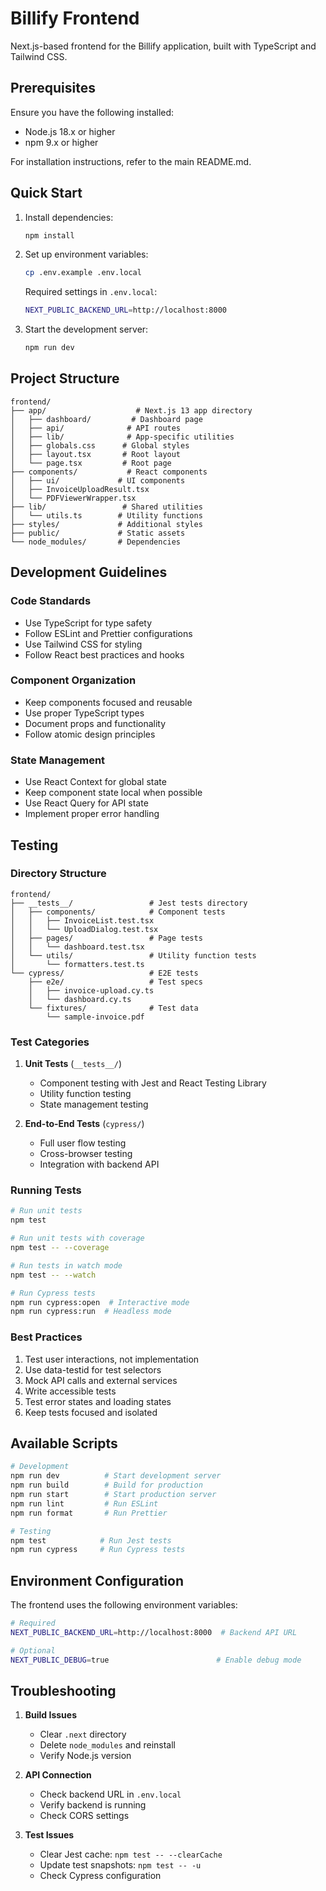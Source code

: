 # Billify Frontend

Next.js-based frontend for the Billify application, built with TypeScript and Tailwind CSS.

## Prerequisites

Ensure you have the following installed:
- Node.js 18.x or higher
- npm 9.x or higher

For installation instructions, refer to the main README.md.

## Quick Start

1. Install dependencies:
   ```bash
   npm install
   ```

2. Set up environment variables:
   ```bash
   cp .env.example .env.local
   ```
   Required settings in `.env.local`:
   ```bash
   NEXT_PUBLIC_BACKEND_URL=http://localhost:8000
   ```

3. Start the development server:
   ```bash
   npm run dev
   ```

## Project Structure

```
frontend/
├── app/                    # Next.js 13 app directory
│   ├── dashboard/         # Dashboard page
│   ├── api/              # API routes
│   ├── lib/              # App-specific utilities
│   ├── globals.css      # Global styles
│   ├── layout.tsx       # Root layout
│   └── page.tsx         # Root page
├── components/           # React components
│   ├── ui/             # UI components
│   ├── InvoiceUploadResult.tsx
│   └── PDFViewerWrapper.tsx
├── lib/                 # Shared utilities
│   └── utils.ts        # Utility functions
├── styles/             # Additional styles
├── public/             # Static assets
└── node_modules/       # Dependencies
```

## Development Guidelines

### Code Standards
- Use TypeScript for type safety
- Follow ESLint and Prettier configurations
- Use Tailwind CSS for styling
- Follow React best practices and hooks

### Component Organization
- Keep components focused and reusable
- Use proper TypeScript types
- Document props and functionality
- Follow atomic design principles

### State Management
- Use React Context for global state
- Keep component state local when possible
- Use React Query for API state
- Implement proper error handling

## Testing

### Directory Structure

```
frontend/
├── __tests__/                 # Jest tests directory
│   ├── components/            # Component tests
│   │   ├── InvoiceList.test.tsx
│   │   └── UploadDialog.test.tsx
│   ├── pages/                 # Page tests
│   │   └── dashboard.test.tsx
│   └── utils/                 # Utility function tests
│       └── formatters.test.ts
└── cypress/                   # E2E tests
    ├── e2e/                   # Test specs
    │   ├── invoice-upload.cy.ts
    │   └── dashboard.cy.ts
    └── fixtures/              # Test data
        └── sample-invoice.pdf
```

### Test Categories

1. **Unit Tests** (`__tests__/`)
   - Component testing with Jest and React Testing Library
   - Utility function testing
   - State management testing

2. **End-to-End Tests** (`cypress/`)
   - Full user flow testing
   - Cross-browser testing
   - Integration with backend API

### Running Tests

```bash
# Run unit tests
npm test

# Run unit tests with coverage
npm test -- --coverage

# Run tests in watch mode
npm test -- --watch

# Run Cypress tests
npm run cypress:open  # Interactive mode
npm run cypress:run  # Headless mode
```

### Best Practices
1. Test user interactions, not implementation
2. Use data-testid for test selectors
3. Mock API calls and external services
4. Write accessible tests
5. Test error states and loading states
6. Keep tests focused and isolated

## Available Scripts

```bash
# Development
npm run dev          # Start development server
npm run build        # Build for production
npm run start        # Start production server
npm run lint         # Run ESLint
npm run format       # Run Prettier

# Testing
npm test            # Run Jest tests
npm run cypress     # Run Cypress tests
```

## Environment Configuration

The frontend uses the following environment variables:

```bash
# Required
NEXT_PUBLIC_BACKEND_URL=http://localhost:8000  # Backend API URL

# Optional
NEXT_PUBLIC_DEBUG=true                        # Enable debug mode
```

## Troubleshooting

1. **Build Issues**
   - Clear `.next` directory
   - Delete `node_modules` and reinstall
   - Verify Node.js version

2. **API Connection**
   - Check backend URL in `.env.local`
   - Verify backend is running
   - Check CORS settings

3. **Test Issues**
   - Clear Jest cache: `npm test -- --clearCache`
   - Update test snapshots: `npm test -- -u`
   - Check Cypress configuration 